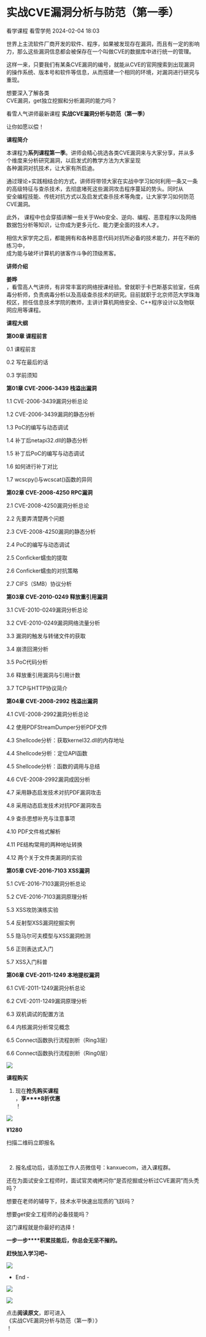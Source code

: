 #  实战CVE漏洞分析与防范（第一季）   
看学课程  看雪学苑   2024-02-04 18:03  
  
世界上主流软件厂商开发的软件、程序，如果被发现存在漏洞，而且有一定的影响力，那么这些漏洞信息都会被保存在一个叫做CVE的数据库中进行统一的管理。  
  
  
这样一来，只要我们有某条CVE漏洞的编号，就能从CVE的官网搜索到出现漏洞的操作系统、版本号和软件等信息，从而搭建一个相同的环境，对漏洞进行研究与重现。  
  
  
想要深入了解各类  
CVE漏洞，get独立挖掘和分析漏洞的能力吗？  
  
看雪人气讲师最新课程 **实战CVE漏洞分析与防范（第一季）**  
  
  
让你如愿以偿！  
  
  
   
  
   
  
   
  
**课程简介**   
  
   
  
   
  
  
本课程为**系列课程第一季**。讲师会精心挑选各类CVE漏洞来与大家分享，并从多个维度来分析研究漏洞，以启发式的教学方法为大家呈现  
各种漏洞对抗技术，让大家有所启迪。  
  
  
通过理论+实践相结合的方式，讲师将带领大家在实战中学习如何利用一条又一条的高级特征与查杀技术，去彻底堵死这些漏洞攻击程序蔓延的势头。同时从  
安全编程技能、传统对抗方式以及启发式查杀技术等角度，让大家学习如何防范CVE漏洞。  
  
  
此外， 课程中也会穿插讲解一些关于Web安全、逆向、编程、恶意程序以及网络数据包分析等知识，让你成为更多元化、能力更全面的技术人才。  
  
  
相信大家学完之后，都能拥有和各种恶意代码对抗所必备的技术能力，并在不断的练习中，  
成为能与破坏计算机的骇客作斗争的顶级黑客。  
  
  
  
   
  
   
  
   
  
**讲师介绍**   
  
   
  
   
  
  
**姜晔**  
，看雪高人气讲师，有非常丰富的网络授课经验。曾就职于卡巴斯基实验室，任病毒分析师，负责病毒分析以及高级查杀技术的研究。目前就职于北京师范大学珠海校区，担任信息技术学院的教师，主讲计算机网络安全、C++程序设计以及物联网应用等课程。  
  
  
  
   
  
   
  
   
  
**课程大纲**   
  
   
  
  
**第00章 课程前言**  
  
0.1 课程前言  
  
0.2 写在最后的话  
  
0.3 学前须知  
  
  
**第01章 CVE-2006-3439 栈溢出漏洞**  
  
1.1 CVE-2006-3439漏洞分析总论  
  
1.2 CVE-2006-3439漏洞的静态分析  
  
1.3 PoC的编写与动态调试  
  
1.4 补丁后netapi32.dll的静态分析  
  
1.5 补丁后PoC的编写与动态调试  
  
1.6 如何进行补丁对比  
  
1.7 wcscpy()与wcscat()函数的异同  
  
  
**第02章 CVE-2008-4250 RPC漏洞**  
  
2.1 CVE-2008-4250漏洞分析总论  
  
2.2 先要弄清楚两个问题  
  
2.3 CVE-2008-4250漏洞的静态分析  
  
2.4 PoC的编写与动态调试  
  
2.5 Conficker蠕虫的提取  
  
2.6 Conficker蠕虫的对抗策略  
  
2.7 CIFS（SMB）协议分析  
  
  
**第03章 CVE-2010-0249 释放重引用漏洞**  
  
3.1 CVE-2010-0249漏洞分析总论  
  
3.2 CVE-2010-0249漏洞网络流量分析  
  
3.3 漏洞的触发与转储文件的获取  
  
3.4 崩溃回溯分析  
  
3.5 PoC代码分析  
  
3.6 释放重引用漏洞与引用计数  
  
3.7 TCP与HTTP协议简介  
  
  
**第04章 CVE-2008-2992 栈溢出漏洞**  
  
4.1 CVE-2008-2992漏洞分析总论  
  
4.2 使用PDFStreamDumper分析PDF文件  
  
4.3 Shellcode分析：获取kernel32.dll的内存地址  
  
4.4 Shellcode分析：定位API函数  
  
4.5 Shellcode分析：函数的调用与总结  
  
4.6 CVE-2008-2992漏洞成因分析  
  
4.7 采用静态启发技术对抗PDF漏洞攻击  
  
4.8 采用动态启发技术对抗PDF漏洞攻击  
  
4.9 查杀思想补充与注意事项  
  
4.10 PDF文件格式解析  
  
4.11 PE结构常用的两种地址转换  
  
4.12 两个关于文件类漏洞的实验  
  
  
**第05章 CVE-2016-7103 XSS漏洞**  
  
5.1 CVE-2016-7103漏洞分析总论  
  
5.2 CVE-2016-7103漏洞原理分析  
  
5.3 XSS攻防演练实验  
  
5.4 反射型XSS漏洞挖掘实例  
  
5.5 隐马尔可夫模型与XSS漏洞检测  
  
5.6 正则表达式入门  
  
5.7 XSS入门科普  
  
  
**第06章 CVE-2011-1249 本地提权漏洞**  
  
6.1 CVE-2011-1249漏洞分析总论  
  
6.2 CVE-2011-1249漏洞原理分析  
  
6.3 双机调试的配置方法  
  
6.4 内核漏洞分析常见概念  
  
6.5 Connect函数执行流程剖析（Ring3层）  
  
6.6 Connect函数执行流程剖析（Ring0层）  
  
![](https://mmbiz.qpic.cn/mmbiz_png/iaRRWxkaf6SHOHhXDGrmAUWeGM6TTYk4WGNF6dKlxbYUDjHibxHCYnDA2eXuibhzGL48gF3tdTjpWtqLjY39mERZA/640?wx_fmt=png "")  
  
  
  
  
   
  
   
  
   
  
**课程购买**  
  
   
  
   
  
  
1. 现在**抢先购买课程**  
，**享****8折优惠**  
！  
  
  
![](https://mmbiz.qpic.cn/sz_mmbiz_png/1UG7KPNHN8Gia3zqxn9bAJxnJGxduw2k8gc2sxzfI7ajtXGOo5FliaF8BzD3pjYpS6sVrjEAeA9jEzMKnm2exiaUA/640?wx_fmt=png "")  
  
**¥1280**  
  
扫描二维码立即报名  
  
   
  
2. 报名成功后，请添加工作人员微信号：kanxuecom，进入课程群。  
  
  
还在为面试安全工程师时，面试官灵魂拷问你“是否挖掘或分析过CVE漏洞”而头秃吗？  
  
  
想要在老师的辅导下，技术水平快速出现质的飞跃吗？  
  
  
想要get安全工程师的必备技能吗？  
  
  
这门课程就是你最好的选择！  
  
  
**一步一步****积累技能后，你总会无坚不摧的。**  
  
  
**赶快加入学习吧~**  
  
  
[](http://mp.weixin.qq.com/s?__biz=MjM5NTc2MDYxMw==&mid=2458537620&idx=3&sn=ddb3739f16b2067da200cb3686ef0213&chksm=b18d7e1e86faf708f3d9d68f239e31697797b177f4ff8be491adfa6b475c33aee8d2a8a06cc1&scene=21#wechat_redirect)  
  
  
  
![](https://mmbiz.qpic.cn/mmbiz_gif/b96CibCt70iaa8r7PJoyAtlfHAKe8RosE3wYVKBac55p1HPBJHZS42ywnG4yYtD3jo9A9e5kawBZs4IE6R1C4wibw/640?wx_fmt=gif "")  
  
- End -  
  
  
![](https://mmbiz.qpic.cn/mmbiz_jpg/Uia4617poZXP96fGaMPXib13V1bJ52yHq9ycD9Zv3WhiaRb2rKV6wghrNa4VyFR2wibBVNfZt3M5IuUiauQGHvxhQrA/640?wx_fmt=jpeg "")  
  
  
  
  
![](https://mmbiz.qpic.cn/mmbiz/z9433rAGTDd78cwaDvzakb7575ic82NHaKASbJ2j330Auic2Ft9xA6W1fIhzeWib47ju2MNkhofiaumYKD9YltcqTQ/640?wx_fmt=gif "")  
  
点击**阅读原文**，即可进入  
《实战CVE漏洞分析与防范（第一季）》  
！  
  
